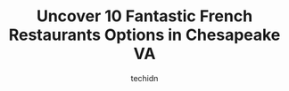---
layout: ampstory
image: https://i0.wp.com/www.depkes.org/wp-content/uploads/2023/06/french-restaurants-0-in-chesapeake-va-1685871562.jpeg?resize=640,853
author: techidn
featured: false
description: Discover the impressive array of French Restaurants options in Chesapeake VA, where you can find 10 of the largest French Restaurants establishments in the area. From renowned classics to hi
title: Uncover 10 Fantastic French Restaurants Options in Chesapeake VA
cover:
   title: Uncover 10 Fantastic French Restaurants Options in Chesapeake VA
   subtitle: Rickpate
   background: https://www.depkes.org/wp-content/uploads/2023/06/french-restaurants-0-in-chesapeake-va-1685871562.jpeg

pages: 
 - layout: thirds
   top: <h1>#1 Pops Diner Co.</h1>
   bottom: "<p>The food is pretty good. We were drawn in by the kids eat free. I probably wont come here much because to allow kids eat free they have all other items increased</p>"
   background: https://www.depkes.org/wp-content/uploads/2023/06/french-restaurants-1-in-chesapeake-va-1685871563.jpeg
   backgroundblur: true
 - layout: thirds
   top: <h1>#2 Metro Diner</h1>
   bottom: "<p>I liked this place so much I ate there twice. First time I had the San Francisco Eggs Benedict and the second time I had the Chicken Waffles, which oddly was my first tim</p>"
   background: https://www.depkes.org/wp-content/uploads/2023/06/french-restaurants-2-in-chesapeake-va-1685871563.jpeg
   cta:
      link: https://www.depkes.org/blog/uncover-10-fantastic-french-restaurants-options-in-chesapeake-va/
      text: Uncover 10 Fantastic French Restaurants Options in Chesapeake VA
 - layout: thirds
   top: <h1>#3 Village Inn</h1>
   bottom: "<p>1509 Cedar Rd, Chesapeake, VA 23322, United States</p>"
   background: https://www.depkes.org/wp-content/uploads/2023/06/french-restaurants-3-in-chesapeake-va-1685871564.jpeg
   cta:
      link: https://www.depkes.org/blog/uncover-10-fantastic-french-restaurants-options-in-chesapeake-va/
      text: Uncover 10 Fantastic French Restaurants Options in Chesapeake VA
 - layout: thirds
   top: <h1>#4 Lamias Crêpes</h1>
   bottom: "<p>401 Granby St, Norfolk, VA 23510, United States</p>"
   background: https://images.unsplash.com/photo-1533998839656-76f5e4b2bccb?ixlib=rb-4.0.3&ixid=MnwxMjA3fDB8MHxwaG90by1wYWdlfHx8fGVufDB8fHx8&auto=format&fit=crop&w=640&h=853&q=80
   cta:
      link: https://www.depkes.org/blog/uncover-10-fantastic-french-restaurants-options-in-chesapeake-va/
      text: Uncover 10 Fantastic French Restaurants Options in Chesapeake VA
 - layout: thirds
   top: <h1>#5 Le Yaca Virginia Beach</h1>
   bottom: "<p>701 First Colonial Rd Suite 107, Virginia Beach, VA 23454, United States</p>"
   background: https://images.unsplash.com/photo-1613843873231-1447db182f97?ixlib=rb-4.0.3&ixid=MnwxMjA3fDB8MHxwaG90by1wYWdlfHx8fGVufDB8fHx8&auto=format&fit=crop&w=640&h=853&q=80
   cta:
      link: https://www.depkes.org/blog/uncover-10-fantastic-french-restaurants-options-in-chesapeake-va/
      text: Uncover 10 Fantastic French Restaurants Options in Chesapeake VA
 - layout: thirds
   top: <h1>#6 The Simple Greek</h1>
   bottom: "<p>1600 Crossways Blvd E, Chesapeake, VA 23320, United States</p>"
   background: https://images.unsplash.com/photo-1496096265110-f83ad7f96608?ixlib=rb-4.0.3&ixid=MnwxMjA3fDB8MHxwaG90by1wYWdlfHx8fGVufDB8fHx8&auto=format&fit=crop&w=640&h=853&q=80
   cta:
      link: https://www.depkes.org/blog/uncover-10-fantastic-french-restaurants-options-in-chesapeake-va/
      text: Uncover 10 Fantastic French Restaurants Options in Chesapeake VA
 - layout: thirds
   top: <h1>#7 Amber Lantern Restaurant</h1>
   bottom: "<p>5532 Bainbridge Point, Chesapeake, VA 23320, United States</p>"
   background: https://images.unsplash.com/photo-1515405295579-ba7b45403062?ixlib=rb-4.0.3&ixid=MnwxMjA3fDB8MHxwaG90by1wYWdlfHx8fGVufDB8fHx8&auto=format&fit=crop&w=640&h=853&q=80
   cta:
      link: https://www.depkes.org/blog/uncover-10-fantastic-french-restaurants-options-in-chesapeake-va/
      text: Uncover 10 Fantastic French Restaurants Options in Chesapeake VA
 - layout: thirds
   middle: Continue reading...
   background: https://images.unsplash.com/photo-1615749413727-825b59a857b5?ixlib=rb-4.0.3&ixid=MnwxMjA3fDB8MHxwaG90by1wYWdlfHx8fGVufDB8fHx8&auto=format&fit=crop&w=640&h=853&q=80
   cta:
      link: https://www.depkes.org/blog/uncover-10-fantastic-french-restaurants-options-in-chesapeake-va/
      text: Uncover 10 Fantastic French Restaurants Options in Chesapeake VA
      
---